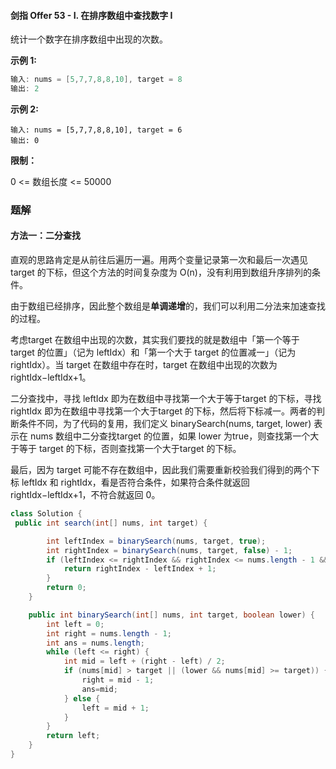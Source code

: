 #### 剑指 Offer 53 - I. 在排序数组中查找数字 I

统计一个数字在排序数组中出现的次数。

**示例 1:**

```java
输入: nums = [5,7,7,8,8,10], target = 8
输出: 2
```

**示例 2:**

```shell
输入: nums = [5,7,7,8,8,10], target = 6
输出: 0
```

**限制：**

0 <= 数组长度 <= 50000

### 题解

#### 方法一：二分查找

直观的思路肯定是从前往后遍历一遍。用两个变量记录第一次和最后一次遇见target 的下标，但这个方法的时间复杂度为 O(n)，没有利用到数组升序排列的条件。

由于数组已经排序，因此整个数组是**单调递增**的，我们可以利用二分法来加速查找的过程。

考虑target 在数组中出现的次数，其实我们要找的就是数组中「第一个等于 target 的位置」（记为 leftIdx）和「第一个大于 target 的位置减一」（记为rightIdx）。当 target 在数组中存在时，target 在数组中出现的次数为rightIdx−leftIdx+1。

二分查找中，寻找 leftIdx 即为在数组中寻找第一个大于等于target 的下标，寻找rightIdx 即为在数组中寻找第一个大于target 的下标，然后将下标减一。两者的判断条件不同，为了代码的复用，我们定义 binarySearch(nums, target, lower) 表示在 nums 数组中二分查找target 的位置，如果 lower 为true，则查找第一个大于等于 target 的下标，否则查找第一个大于target 的下标。

最后，因为 target 可能不存在数组中，因此我们需要重新校验我们得到的两个下标 leftIdx 和 rightIdx，看是否符合条件，如果符合条件就返回 rightIdx−leftIdx+1，不符合就返回 0。

```java
class Solution {
 public int search(int[] nums, int target) {

        int leftIndex = binarySearch(nums, target, true);
        int rightIndex = binarySearch(nums, target, false) - 1;
        if (leftIndex <= rightIndex && rightIndex <= nums.length - 1 && nums[leftIndex] == target && nums[rightIndex] == target) {
            return rightIndex - leftIndex + 1;
        }
        return 0;
    }

    public int binarySearch(int[] nums, int target, boolean lower) {
        int left = 0;
        int right = nums.length - 1;
        int ans = nums.length;
        while (left <= right) {
            int mid = left + (right - left) / 2;
            if (nums[mid] > target || (lower && nums[mid] >= target)) {
                right = mid - 1;
                ans=mid;
            } else {
                left = mid + 1;
            }
        }
        return left;
    }
}
```

